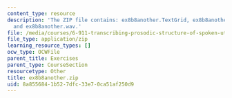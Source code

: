 ```yaml
---
content_type: resource
description: 'The ZIP file contains: ex8b8another.TextGrid, ex8b8another-ans.TextGrid,
  and ex8b8another.wav.'
file: /media/courses/6-911-transcribing-prosodic-structure-of-spoken-utterances-with-tobi-january-iap-2006/8a8556841b527dfc33e70ca51af250d9_ex8b8another.zip
file_type: application/zip
learning_resource_types: []
ocw_type: OCWFile
parent_title: Exercises
parent_type: CourseSection
resourcetype: Other
title: ex8b8another.zip
uid: 8a855684-1b52-7dfc-33e7-0ca51af250d9
---
```

